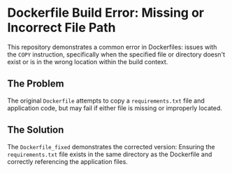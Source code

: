 # Dockerfile Build Error: Missing or Incorrect File Path

This repository demonstrates a common error in Dockerfiles: issues with the `COPY` instruction, specifically when the specified file or directory doesn't exist or is in the wrong location within the build context.

## The Problem

The original `Dockerfile` attempts to copy a `requirements.txt` file and application code, but may fail if either file is missing or improperly located.

## The Solution

The `Dockerfile_fixed` demonstrates the corrected version: Ensuring the `requirements.txt` file exists in the same directory as the Dockerfile and correctly referencing the application files.